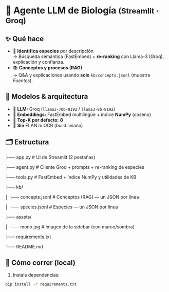 # 🧬 **Agente LLM de Biología** <small>(Streamlit · Groq)</small>

## ✨ **Qué hace**
- 🦋 **Identifica especies** por descripción  
  → Búsqueda semántica (FastEmbed) + **re-ranking** con Llama-3 (Groq), explicación y confianza.
- 📚 **Conceptos y procesos (RAG)**  
  → Q&A y explicaciones usando **solo** `kb/concepts.jsonl` (muestra *Fuentes*).

## 🧠 **Modelos & arquitectura**
- 🤖 **LLM:** Groq (`llama3-70b-8192` / `llama3-8b-8192`)
- 🔎 **Embeddings:** FastEmbed multilingüe + índice **NumPy** (coseno)
- 🎯 **Top-K por defecto:** **8**  
- 🧹 **Sin** FLAN ni OCR (build liviano)

## 🗂 **Estructura**
├── app.py # UI de Streamlit (2 pestañas)

├── agent.py # Cliente Groq + prompts + re-ranking de especies

├── tools.py # FastEmbed + índice NumPy y utilidades de KB

├── kb/

│ ├── concepts.jsonl # Conceptos (RAG) — un JSON por línea

│ └── species.jsonl # Especies — un JSON por línea

├── assets/

│ └── mono.jpg # Imagen de la sidebar (con marco/sombra)

├── requirements.txt

└── README.md

## 🚀 Cómo correr (local)

1) Instala dependencias:
```bash
pip install -r requirements.txt
